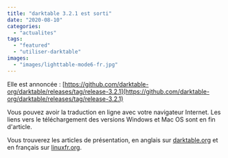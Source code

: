 ```yaml
---
title: "darktable 3.2.1 est sorti"
date: "2020-08-10"
categories: 
  - "actualites"
tags: 
  - "featured"
  - "utiliser-darktable"
images:
  - "images/lighttable-mode6-fr.jpg"
---
```


Elle est annoncée : [https://github.com/darktable-org/darktable/releases/tag/release-3.2.1](https://github.com/darktable-org/darktable/releases/tag/release-3.2.1)

Vous pouvez avoir la traduction en ligne avec votre navigateur Internet. Les liens vers le téléchargement des versions Windows et Mac OS sont en fin d'article.

Vous trouverez les articles de présentation, en anglais sur [darktable.org](https://www.darktable.org/2020/08/darktable-3-2/) et en français sur [linuxfr.org](https://linuxfr.org/news/darktable-3-2-l-effet-confinement).
